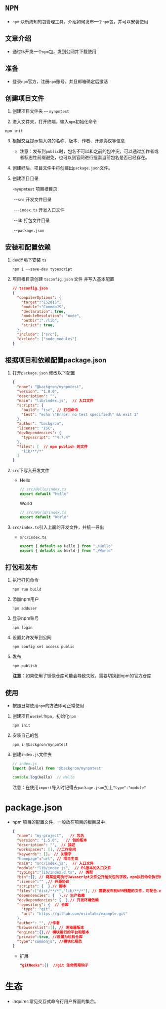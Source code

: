 # `NPM`

+ `npm` 众所周知的包管理工具，介绍如何发布一个`npm`包，并可以安装使用

## 文章介绍

+ 通过ts开发一个`npm`包，发到公网并下载使用

## 准备

+ 登录`npm`官方，注册`npm`账号，并且邮箱确定后激活

## 创建项目文件

1. 创建项目文件夹 -- `mynpmtest`

2. 进入文件夹，打开终端，输入`npm`初始化命令

```shell
npm init
```

3. 根据交互提示输入包的名称、版本、作者、开源协议等信息

   + 注意：发布到`public`时，包名不可以和之前的包冲突，可以通过加作者或者标志性前缀避免，也可以到官网进行搜索当前包名是否已经存在。

4. 创建好后，项目文件中将创建出`package.json`文件。

5. 创建项目目录

   -`mynpmtest`				项目根目录

   ​	--`src`				 	开发文件目录

   ​		---`index.ts`		开发入口文件

   ​	--lib						 打包文件目录

   ​	--`package.json` 

## 安装和配置依赖

1. `dev`环境下安装 `ts`

   ```shell
   npm i --save-dev typescript
   ```

2. 项目根目录创建 `tsconfig.json` 文件 并写入基本配置

   ```json
   // tsconfig.json
   {
     "compilerOptions": {
       "target":"ES2015",
       "module":"CommonJS",
       "declaration": true,
       "moduleResolution": "node",
       "outDir":"./lib",
       "strict": true,
     },
     "include": ["src"],
     "exclude": ["node_modules"]
   }
   ```

## 根据项目和依赖配置package.json

1. 打开`package.json` 修改以下配置

   ```json
   {
     "name": "@backgron/mynpmtest",
     "version": "1.0.0",
     "description": "",
     "main": "lib/index.js",  // 入口文件
     "scripts": {
       "build": "tsc", // 打包命令
       "test": "echo \"Error: no test specified\" && exit 1"
     },
     "author": "backgron",
     "license": "ISC",
     "devDependencies": {
       "typescript": "^4.7.4"
     },
     "files": [  // npm publish 的文件
       "lib/**/*"
     ]
   }
   
   
   ```

2. `src`下写入开发文件

   + Hello

     ```ts
     // src/Hello/index.ts
     export default "Hello"
     ```

     World

     ```ts
     // src/World/index.ts
     export default "World"
     ```

3. `src/index.ts`引入上面的开发文件，并统一导出

   + `src/index.ts`

     ```ts
     export { default as Hello } from "./Hello"
     export { default as World } from "./World"
     ```

## 打包和发布

1. 执行打包命令

   ```shell
   npm run build
   ```

2. 添加npm用户

   ```shell
   npm adduser
   ```

3. 登录npm账号

   ```shell
   npm login
   ```

4. 设置允许发布到公网

   ```shell
   npm config set access public
   ```

5. 发布

   ```shell
   npm publish
   ```
   
   **注意**：如果使用了镜像仓库可能会导致失败，需要切换到npm的官方仓库

## 使用

+ 按照日常使用`npm`的方法即可正常使用

1. 创建项目`useSelfNpm`，初始化`npm`

   ```shell
   npm init
   ```

2. 安装自己的包

   ```shell
   npm i @backgron/mynpmtest
   ```

3. 创建`index.js`文件夹

   ```js
   // index.js
   import {Hello} from '@backgron/mynpmtest'
   
   console.log(Hello)  // Hello
   ```

   注意：在使用`import`导入时记得去`package.json`加上`"type":"module"`

# package.json

+ npm 项目的配置文件，一般放在项目的根目录中

  ```json
  {
    "name": "my-project",   // 包名
    "version": "1.5.0",   // 包的版本
    "description": "",  // 描述
    "workspaces": [], //工作空间
    "keywords": []， // 关键字
    "homepage":"url", // 项目主页
    "main": "src/index.js",  // 入口文件
    "module":"lib/index.js",  // ES版本的入口文件
    "typings":"lib/index.d.ts", // 类型
    "bin":{}, // 将某些可执行Javascript文件公开给父包的字段，npm执行命令执行的文件
    "license":"" ,// 开源协议
    "scripts": {  },// 脚本
    "files":["dist/**/*","lib/**/*"], // 需要发布到NPM残酷的文件，可配合.npmignore使用
    "dependencies": {  },// 生产依赖
    "devDependencies": {  },// 开发环境依赖
    "repository": {  // 仓库
      "type": "git",
      "url": "https://github.com/osiolabs/example.git"
    },
    "author": "", //作者
    "browserslist":[], // 浏览器版本
    "engines":{},// 模块运行的平台和版本
    "private":true, //设置为私有仓库
    "type":"commonjs", //模块化规范
  }
  ```
  
  + 扩展
  
    ```json
    "gitHooks":{}  //git 生命周期钩子
    ```


# 生态

+ inquirer:‎常见交互式命令行用户界面的集合。